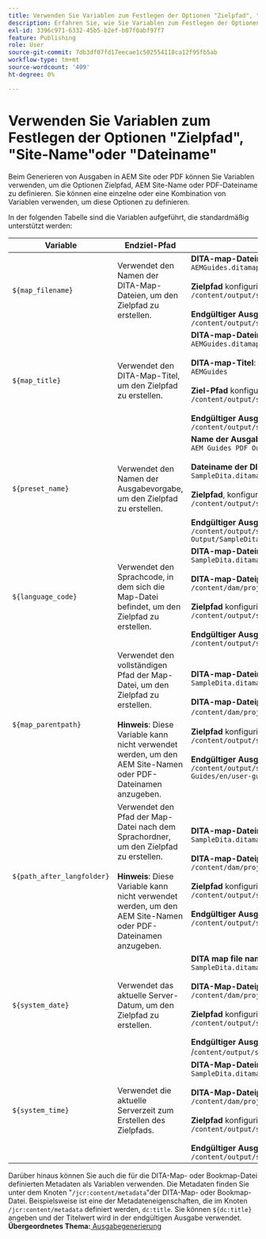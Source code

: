 ```yaml
---
title: Verwenden Sie Variablen zum Festlegen der Optionen "Zielpfad", "Site-Name"oder "Dateiname"
description: Erfahren Sie, wie Sie Variablen zum Festlegen der Optionen für Zielpfad, Site-Name oder Dateiname verwenden. Erfahren Sie mehr über native Variablen, die in AEM Guides unterstützt werden.
exl-id: 3396c971-6332-45b5-b2ef-b07f0abf97f7
feature: Publishing
role: User
source-git-commit: 7db3df07fd17eecae1c502554118ca12f95fb5ab
workflow-type: tm+mt
source-wordcount: '409'
ht-degree: 0%

---
```


# Verwenden Sie Variablen zum Festlegen der Optionen &quot;Zielpfad&quot;, &quot;Site-Name&quot;oder &quot;Dateiname&quot;


Beim Generieren von Ausgaben in AEM Site oder PDF können Sie Variablen verwenden, um die Optionen Zielpfad, AEM Site-Name oder PDF-Dateiname zu definieren. Sie können eine einzelne oder eine Kombination von Variablen verwenden, um diese Optionen zu definieren.

In der folgenden Tabelle sind die Variablen aufgeführt, die standardmäßig unterstützt werden:

| Variable | Endziel-Pfad | Beispiel |
| --- | --- | --- |
| `${map_filename}` | Verwendet den Namen der DITA-Map-Dateien, um den Zielpfad zu erstellen. | **DITA-map-Dateiname**:<br>`AEMGuides.ditamap`<br><br>**Zielpfad** konfiguriert als:<br>`/content/output/sites/${map_filename}`<br><br>**Endgültiger Ausgabespeicherort**:<br>`/content/output/sites/aemGuides/AEMGuides.html` |
| `${map_title}` | Verwendet den DITA-Map-Titel, um den Zielpfad zu erstellen. | **DITA-map-Dateiname**:<br>`AEMGuides.ditamap`<br><br>**DITA-map-Titel**:<br>`AEMGuides`<br><br>**Ziel-Pfad** konfiguriert als:<br>`/content/output/sites/${map_title}`<br><br>**Endgültiger Ausgabespeicherort**:<br>`/content/output/sites/AEMGuides/AEMGuides.html` |
| `${preset_name}` | Verwendet den Namen der Ausgabevorgabe, um den Zielpfad zu erstellen. | **Name der Ausgabevorgabe**:<br>`AEM Guides PDF Output`<br><br>**Dateiname der DITA-Zuordnung**:<br>`SampleDita.ditamap`<br><br>**Zielpfad**, konfiguriert als:<br>`/content/output/sites/${preset_name}`<br><br>**Endgültiger Ausgabespeicherort**:<br>`/content/output/sites/AEM Guides PDF Output/SampleDita.html` |
| `${language_code}` | Verwendet den Sprachcode, in dem sich die Map-Datei befindet, um den Zielpfad zu erstellen. | **DITA-map-Dateiname**:<br>`SampleDita.ditamap`<br><br>**DITA-map-Dateipfad**:<br>`/content/dam/projects/AEM-Guides/en/user-guide/`<br><br>**Zielpfad** konfiguriert als:<br>`/content/output/sites/${language_code}`<br><br>**Endgültiger Ausgabespeicherort**:<br>`/content/output/sites/en/SampleDita.html` |
| `${map_parentpath}` | Verwendet den vollständigen Pfad der Map-Datei, um den Zielpfad zu erstellen.<br><br>**Hinweis**: Diese Variable kann nicht verwendet werden, um den AEM Site-Namen oder PDF-Dateinamen anzugeben. | **DITA-map-Dateiname**:<br>`SampleDita.ditamap`<br><br>**DITA-map-Dateipfad**:<br>`/content/dam/projects/AEM-Guides/en/user-guide`/<br><br>**Zielpfad** konfiguriert als:<br>`/content/output/sites/${map_parentpath}`<br><br>**Endgültiger Ausgabespeicherort**:<br>`/content/output/sites/content/dam/projects/AEM-Guides/en/user-guide/SampleDita.html` |
| `${path_after_langfolder}` | Verwendet den Pfad der Map-Datei nach dem Sprachordner, um den Zielpfad zu erstellen.<br><br>**Hinweis**: Diese Variable kann nicht verwendet werden, um den AEM Site-Namen oder PDF-Dateinamen anzugeben. | **DITA-map-Dateiname**:<br>`SampleDita.ditamap`<br><br>**DITA-map-Dateipfad**:<br>`/content/dam/projects/AEM-Guides/en/user-guide/`<br><br>**Zielpfad** konfiguriert als:<br>`/content/output/sites/${path\_after\_langfolder}`<br><br>**Endgültiger Ausgabespeicherort**:<br>`/content/output/sites/user-guide/SampleDita.html` |
| `${system_date}` | Verwendet das aktuelle Server-Datum, um den Zielpfad zu erstellen. | **DITA map file name**: <br> `SampleDita.ditamap` <br><br> **DITA-Map-Dateipfad:** <br> `/content/dam/projects/AEM-Guides/en/user-guide/` <br><br> **Zielpfad** konfiguriert als: <br> `/content/output/sites/${system_date}` <br> <br> **Endgültiger Ausgabespeicherort:** <br> /`content/output/sites/08252023/SampleDita.html` |
| `${system_time}` | Verwendet die aktuelle Serverzeit zum Erstellen des Zielpfads. | **DITA-Map-Dateiname:** <br>`SampleDita.ditamap` <br> <br> **DITA-Map-Dateipfad:** <br>`/content/dam/projects/AEM-Guides/en/user-guide/` <br><Br>**Zielpfad** konfiguriert als: <br> `/content/output/sites/${system_time}`<br><br>**Endgültiger Ausgabespeicherort:**<br>`/content/output/sites/055612/SampleDita.html` |

Darüber hinaus können Sie auch die für die DITA-Map- oder Bookmap-Datei definierten Metadaten als Variablen verwenden. Die Metadaten finden Sie unter dem Knoten &quot;`/jcr:content/metadata`&quot;der DITA-Map- oder Bookmap-Datei. Beispielsweise ist eine der Metadateneigenschaften, die im Knoten `/jcr:content/metadata` definiert werden, `dc:title`. Sie können `${dc:title}` angeben und der Titelwert wird in der endgültigen Ausgabe verwendet.
**Übergeordnetes Thema:**[ Ausgabegenerierung](generate-output.md)
